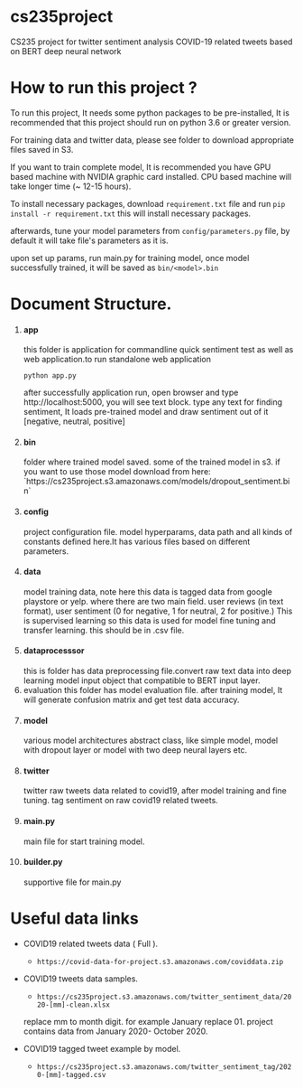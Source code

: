 # cs235project
CS235 project for twitter sentiment analysis COVID-19 related tweets based on BERT deep neural network 

# How to run this project ?

To run this project, It needs some python packages to be pre-installed, It is recommended that this project should run on
python 3.6 or greater version. 

For training data and twitter data, please see folder to download appropriate files saved in S3.

If you want to train complete model, It is recommended you have GPU based machine 
with NVIDIA graphic card installed. CPU based machine will take longer time (~ 12-15 hours).

To install necessary packages, download `requirement.txt` file and run 
`pip install -r requirement.txt` this will install necessary packages.

afterwards, tune your model parameters from `config/parameters.py` file, by default it will take file's parameters as it is.

upon set up params, run main.py for training model, once model successfully trained, it will be saved as `bin/<model>.bin`


# Document Structure.
1. <h4> app </h4>
    this folder is application for commandline quick sentiment test as well as web application.to run standalone web application 
    
    `python app.py`
    
    after successfully application run, open browser and type http://localhost:5000, you will see text block. type any 
    text for finding sentiment, It loads pre-trained model and draw sentiment out of it [negative, neutral, positive]
 
2. <h4>bin</h4>
    folder where trained model saved. some of the trained model in s3. if you want to use those model download from here:
    `https://cs235project.s3.amazonaws.com/models/dropout_sentiment.bin`

3. <h4>config</h4>
   project configuration file. model hyperparams, data path and all kinds of constants defined here.It has various files
   based on different parameters.

4. <h4>data</h4>
   model training data, note here this data is tagged data from google playstore or yelp. where there are two main field.
   user reviews (in text format), user sentiment (0 for negative, 1 for neutral, 2 for positive.) This is supervised learning 
    so this data is used for model fine tuning and transfer learning. this should be in .csv file.

5. <h4>dataprocesssor</h4>
   this is folder has data preprocessing file.convert raw text data into deep learning model input object that compatible
   to BERT input layer.

6. </h4>evaluation</h4> 
   this folder has  model evaluation file. after training model, It will generate confusion matrix and get test data accuracy.

7. <h4>model</h4>
   various model architectures abstract class, like simple model, model with dropout layer or model with two deep neural layers etc.

8. <h4>twitter</h4>
   twitter raw tweets data related to covid19, after model training and fine tuning. tag sentiment on raw covid19 related
   tweets.
   
9. <h4>main.py</h4>
   main file for start training model.

10. <h4>builder.py</h4>
    supportive file for main.py
 
# Useful data links

- COVID19 related tweets data ( Full ).
    - `https://covid-data-for-project.s3.amazonaws.com/coviddata.zip`

- COVID19 tweets data samples.
    - `https://cs235project.s3.amazonaws.com/twitter_sentiment_data/2020-[mm]-clean.xlsx`
    
    replace mm to month digit. for example January replace 01. project contains data from January 2020- October 2020.
  
    
- COVID19 tagged tweet example by model.
    - `https://cs235project.s3.amazonaws.com/twitter_sentiment_tag/2020-[mm]-tagged.csv`
   